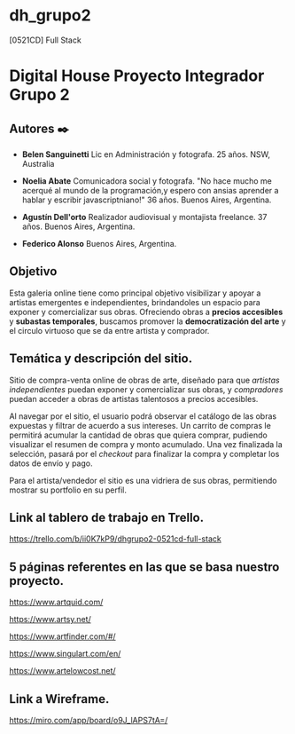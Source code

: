 # dh_grupo2

[0521CD] Full Stack

# Digital House Proyecto Integrador Grupo 2

## Autores ✒️

* **Belen Sanguinetti** Lic en Administración y fotografa. 25 años. 
  NSW, Australia
 
* **Noelia Abate** Comunicadora social y fotografa. "No hace mucho me acerqué al mundo de la programación,y espero con ansias aprender a hablar y escribir javascriptniano!" 36 años.
  Buenos Aires, Argentina.

* **Agustín Dell'orto** Realizador audiovisual y montajista freelance. 37 años. 
  Buenos Aires, Argentina. 

* **Federico Alonso**
  Buenos Aires, Argentina. 

## Objetivo

Esta galeria online tiene como principal objetivo visibilizar y apoyar a artistas emergentes e independientes, brindandoles un espacio para exponer y comercializar sus obras. Ofreciendo obras a **precios accesibles** y **subastas temporales**, buscamos promover la **democratización del arte** y el circulo virtuoso que se da entre artista y comprador. 

## Temática y descripción del sitio.

Sitio de compra-venta online de obras de arte, diseñado para que *artistas independientes* puedan exponer y comercializar sus obras, y *compradores* puedan acceder a obras de artistas talentosos a precios accesibles.  

Al navegar por el sitio, el usuario podrá observar el catálogo de las obras expuestas y filtrar de acuerdo a sus intereses. Un carrito de compras le permitirá acumular la cantidad de obras que quiera comprar, pudiendo visualizar el resumen de compra y monto acumulado. Una vez finalizada la selección, pasará por el *checkout* para finalizar la compra y completar los datos de envío y pago.  

Para el artista/vendedor el sitio es una vidriera de sus obras, permitiendo mostrar su portfolio en su perfil.


## Link al tablero de trabajo en Trello.

https://trello.com/b/ii0K7kP9/dhgrupo2-0521cd-full-stack

## 5 páginas referentes en las que se basa nuestro proyecto.

https://www.artquid.com/

https://www.artsy.net/

https://www.artfinder.com/#/

https://www.singulart.com/en/

https://www.artelowcost.net/


## Link a Wireframe.

https://miro.com/app/board/o9J_lAPS7tA=/

